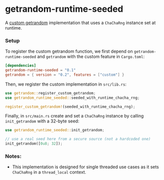# getrandom-runtime-seeded

A [custom getrandom](https://docs.rs/getrandom/latest/getrandom/macro.register_custom_getrandom.html) implementation that uses a `ChaChaRng` instance set at runtime.

### Setup

To register the custom getrandom function, we first depend on `getrandom-runtime-seeded` and `getrandom` with the custom
feature in
`Cargo.toml`:

```toml
[dependencies]
getrandom-runtime-seeded = "0.1"
getrandom = { version = "0.2", features = ["custom"] }
```

Then, we register the custom implementation in `src/lib.rs`:

```rust
use getrandom::register_custom_getrandom;
use getrandom_runtime_seeded::seeded_with_runtime_chacha_rng;

register_custom_getrandom!(seeded_with_runtime_chacha_rng);
```

Finally, in `src/main.rs` create and set a `ChaChaRng` instance by calling `init_getrandom` with a 32-byte seed:

```rust
use getrandom_runtime_seeded::init_getrandom;

// use a real seed here from a secure source (not a hardcoded one)
init_getrandom([0u8; 32]);
```

### Notes:
* This implementation is designed for single threaded use cases as it sets `ChaChaRng` in a `thread_local` context.
